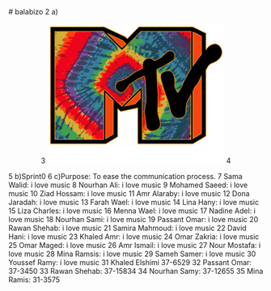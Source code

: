 ​# balabizo
2
a)<p align="center">
3
  <img src="https://github.com/nourhanAlimohamed/balabizo/blob/master/MTV%20Tie%20Dye.jpg?raw=true" width="350"/>
4
</p>
5
b)Sprint0
6
c)Purpose: To ease the communication process.
7
Sama Walid: i love music
8
Nourhan Ali:  i love music
9
Mohamed Saeed: i love music
10
Ziad Hossam: i love music
11
Amr Alaraby: i love music
12
Dona Jaradah: i love music
13
Farah Wael: i love music
14
Lina Hany: i love music
15
Liza Charles: i love music
16
Menna Wael: i love music
17
Nadine Adel: i love music
18
Nourhan Sami: i love music
19
Passant Omar: i love music
20
Rawan Shehab: i love music
21
Samira Mahmoud: i love music
22
David Hani: i love music
23
Khaled Amr: i love music
24
Omar Zakria: i love music
25
Omar Maged: i love music
26
Amr Ismail: i love music
27
Nour Mostafa: i love music
28
Mina Ramsis: i love music
29
Sameh Samer: i love music
30
Youssef Ramy: i love music 
31
Khaled Elshimi 37-6529
32
Passant Omar: 37-3450
33
Rawan Shehab: 37-15834
34
Nourhan Samy: 37-12655
35
Mina Ramis: 31-3575​

